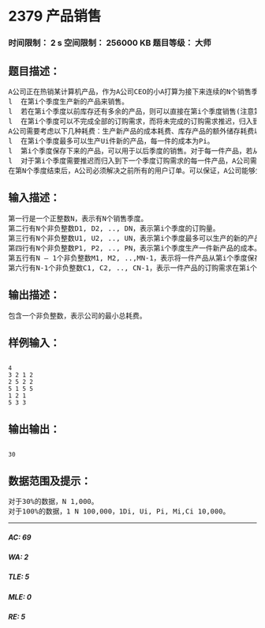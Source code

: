 # 2379 产品销售   
### 时间限制： 2 s     空间限制： 256000 KB     题目等级： 大师  
## 题目描述：  

<pre>
A公司正在热销某计算机产品，作为A公司CEO的小A打算为接下来连续的N个销售季度制定一份具体的生产和销售方案。已知第i个销售季度该产品的订购量为Di，在第i个季度，A公司会通过如下几种方式来解决用户的订购需求：
l  在第i个季度生产新的产品来销售。
l  若在第i个季度以前库存还有多余的产品，则可以直接在第i个季度销售(注意第一个季度之前没有任何库存产品)。
l  在第i个季度可以不完成全部的订购需求，而将未完成的订购需求推迟，归入到下一个季度(i + 1)的产品订购需求中。
A公司需要考虑以下几种耗费：生产新产品的成本耗费、库存产品的额外储存耗费以及推迟订购需求而需要赔偿给用户的损失费。另外由于劳力和资源的限制，每个销售季度能够生产新产品的数量是有限的，各季度的耗费和可以生产的产品上限数也不尽相同，具体如下：
l  在第i个季度最多可以生产Ui件新的产品，每一件的成本为Pi。
l  第i个季度保存下来的产品，可以用于以后季度的销售。对于每一件产品，若从第i季度保存到第i + 1季度，需要额外支付Mi的存储费用(注意产品保存到下个季度后可能再次库存)。
l  对于第i个季度需要推迟而归入到下一个季度订购需求的每一件产品，A公司需要赔偿给用户损失费Ci(注意延迟到下个季度可能再次被延迟, 费用按后面季度的延迟费用计)。
在第N个季度结束后，A公司必须解决之前所有的用户订单。可以保证，A公司能够生产的产品总数不会低于总订购量，也就是说一定存在一组生产和销售方案使得满足所有的用户订购需求。小A想知道如何来安排产品的生产和销售，使得在满足所有订购需求的前提下公司总的耗费最小。
</pre>
  
  
## 输入描述：  

<pre>
第一行是一个正整数N，表示有N个销售季度。
第二行有N个非负整数D1, D2, .., DN，表示第i个季度的订购量。
第三行有N个非负整数U1, U2, .., UN，表示第i个季度最多可以生产的新的产品数。
第四行有N个非负整数P1, P2, .., PN，表示第i个季度生产一件新产品的成本。
第五行有N – 1个非负整数M1, M2, ..,MN-1，表示将一件产品从第i个季度保存到第i +1个季度所需要的额外的耗费。
第六行有N-1个非负整数C1, C2, .., CN-1，表示一件产品的订购需求在第i个季度没有完成而归入到第i +1个季度的订购量中，需要赔偿给用户的损失费。
</pre>
  
  
## 输出描述：  

<pre>
包含一个非负整数，表示公司的最小总耗费。
</pre>
  
  
## 样例输入：  

<pre><code>
4
3 2 1 2
2 5 2 2
5 1 5 5
1 2 1
5 3 3
</code></pre>
  
  
## 输出输出：  

<pre><code>
30
</code></pre>
  
  
## 数据范围及提示：  

<pre>
对于30%的数据，N 1,000。
对于100%的数据，1 N 100,000，1Di, Ui, Pi, Mi,Ci 10,000。
</pre>
  
  
***  

##### AC: 69  
##### WA: 2  
##### TLE: 5  
##### MLE: 0  
##### RE: 5  
